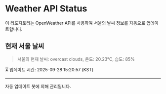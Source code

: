 
# Weather API Status

이 리포지토리는 OpenWeather API를 사용하여 서울의 날씨 정보를 자동으로 업데이트합니다.

## 현재 서울 날씨
> 서울의 현재 날씨: overcast clouds, 온도: 20.23°C, 습도: 85%

⏳ 업데이트 시간: 2025-09-28 15:20:57 (KST)

---
자동 업데이트 봇에 의해 관리됩니다.
